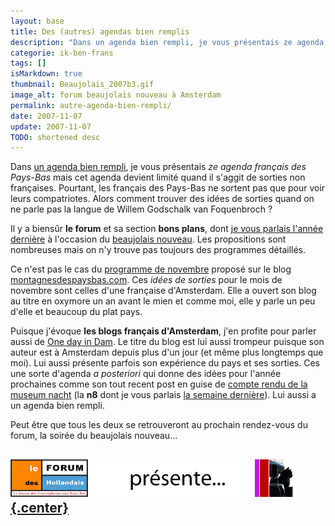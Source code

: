 ```yaml
---
layout: base
title: Des (autres) agendas bien remplis
description: "Dans un agenda bien rempli, je vous présentais ze agenda français des Pays-Bas mais cet agenda devient  limité quand il s'aggit de sorties non françaises. P"
categorie: ik-ben-frans
tags: []
isMarkdown: true
thumbnail: Beaujolais_2007b3.gif
image_alt: forum beaujolais nouveau à Amsterdam
permalink: autre-agenda-bien-rempli/
date: 2007-11-07
update: 2007-11-07
TODO: shortened desc
---
```


Dans [un agenda bien rempli](/agenda-bien-rempli), je vous présentais *ze agenda français des Pays-Bas* mais cet agenda devient  limité quand il s'aggit de sorties non françaises. Pourtant, les français des Pays-Bas ne sortent pas que pour voir leurs compatriotes. Alors comment trouver des idées de sorties quand on ne parle pas la langue de Willem Godschalk van Foquenbroch ?

Il y a biensûr **le forum** et sa section **bons plans**, dont [je vous parlais l'année dernière](/le-forum-des-hollandais) à l'occasion du [beaujolais nouveau](http://www.leforum.nl/phpBB/viewtopic.php?t=11923). Les propositions sont nombreuses mais on n'y trouve pas toujours des programmes détaillés.

Ce n'est pas le cas du [programme de novembre](http://www.montagnesdespaysbas.com/?p=171) proposé sur le blog [montagnesdespaysbas.com](http://www.montagnesdespaysbas.com/). Ces *idées de sorties* pour le mois de novembre sont celles d'une française d'Amsterdam. Elle a ouvert son blog au titre en oxymore un an avant le mien et comme moi, elle y parle un peu d'elle et beaucoup du plat pays.

Puisque j'évoque **les blogs français d'Amsterdam**, j'en profite pour parler aussi de [One day in Dam](http://onedayindam.blogspot.com/). Le titre du blog est lui aussi trompeur puisque son auteur est à Amsterdam depuis plus d'un jour (et même plus longtemps que moi). Lui aussi présente parfois son expérience du pays et ses sorties. Ces une sorte d'agenda *a posteriori* qui donne des idées pour l'année prochaines comme son tout recent post en guise de [compte rendu de la museum nacht](http://onedayindam.blogspot.com/2007/11/perfect-night-for-n8.html) (la **n8** dont je vous parlais [la semaine dernière](/le-design-el-hema)). Lui aussi a un agenda bien rempli.

Peut être que tous les deux se retrouveront au prochain rendez-vous du forum, la soirée du beaujolais nouveau...

[![forum beaujolais nouveau à Amsterdam](Beaujolais_2007b3.gif){.center}](http://www.leforum.nl/phpBB/viewtopic.php?t=11923&postdays=0&postorder=asc&start=0)
---
<!-- post notes:
Registrant Contact:
particulier
Vincent Poeze (domreg@widexs.nl)
+31206810681
Fax:
Jacob Catskade 10 huis
Amsterdam, Noord-Holland 1052 BW
NL  

http://hollande.over-blog.com/
--->
